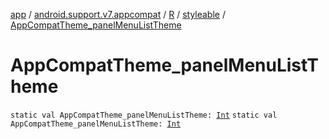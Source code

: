 [app](../../../index.md) / [android.support.v7.appcompat](../../index.md) / [R](../index.md) / [styleable](index.md) / [AppCompatTheme_panelMenuListTheme](.)

# AppCompatTheme_panelMenuListTheme

`static val AppCompatTheme_panelMenuListTheme: `[`Int`](https://kotlinlang.org/api/latest/jvm/stdlib/kotlin/-int/index.html)
`static val AppCompatTheme_panelMenuListTheme: `[`Int`](https://kotlinlang.org/api/latest/jvm/stdlib/kotlin/-int/index.html)
